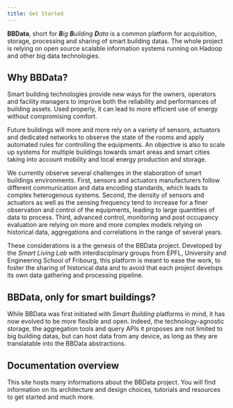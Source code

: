 ```yaml
---
title: Get Started
---
```


__BBData__, short for _<strong>B</strong>ig <strong>B</strong>uilding <strong>D</strong>ata_ is a common platform for acquisition, storage, processing and sharing of smart building datas. The whole project is relying on open source scalable information systems running on Hadoop and other big data technologies. 

## Why BBData?

Smart building technologies provide new ways for the owners, operators and facility managers to improve both the reliability and performances of building assets. Used properly, it can lead to more efficient use of energy without compromising comfort. 

Future buildings will more and more rely on a variety of sensors, actuators and dedicated networks to observe the state of the rooms and apply automated rules for controlling the equipments. An objective is also to scale up systems for multiple buildings towards smart areas and smart cities taking into account mobility and local energy production and storage.

We currently observe several challenges in the elaboration of smart buildings environments. First, sensors and actuators manufacturers follow different communication and data encoding standards, which leads to complex heterogenous systems. Second, the density of sensors and actuators as well as the sensing frequency tend to increase for a finer observation and control of the equipments, leading to large quantities of data to process. Third, advanced control, monitoring and post occupancy evaluation are relying on more and more complex models relying on historical data, aggregations and correlations in the range of several years.

These considerations is a the genesis of the BBData project. Developed by the _Smart Living Lab_  with interdisciplinary groups from EPFL, University and Engineering School of Fribourg, this platform is meant to ease the work, to foster the sharing of historical data and to avoid that each project develops its own data gathering and processing pipeline.

## BBData, only for smart buildings?

While BBData was first initiated with _Smart Building_ platforms in mind, it has now evolved to be more flexible and open. Indeed, the technology-agnostic storage, the aggregation tools and query APIs it proposes are not limited to big building datas, but can host data from any device, as long as they are translatable into the BBData abstractions.

## Documentation overview

This site hosts many informations about the BBData project. You will find information on its architecture and design choices, tutorials and resources to get started and much more.

